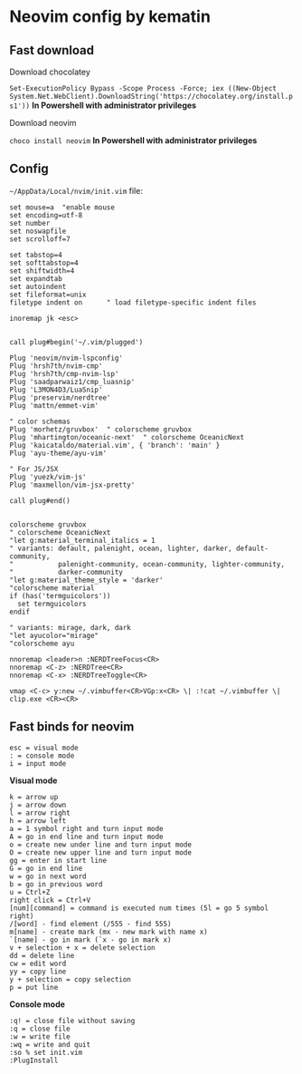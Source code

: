 # Neovim config by kematin
## Fast download

<p>Download chocolatey</p>

`Set-ExecutionPolicy Bypass -Scope Process -Force; iex ((New-Object System.Net.WebClient).DownloadString('https://chocolatey.org/install.ps1'))`
<b>In Powershell with administrator privileges</b>
<p>Download neovim</p>

`choco install neovim` <b>In Powershell with administrator privileges</b> 

## Config
`~/AppData/Local/nvim/init.vim` file:

```
set mouse=a  "enable mouse
set encoding=utf-8
set number
set noswapfile
set scrolloff=7

set tabstop=4
set softtabstop=4
set shiftwidth=4
set expandtab
set autoindent
set fileformat=unix
filetype indent on      " load filetype-specific indent files

inoremap jk <esc>


call plug#begin('~/.vim/plugged')

Plug 'neovim/nvim-lspconfig'
Plug 'hrsh7th/nvim-cmp'
Plug 'hrsh7th/cmp-nvim-lsp'
Plug 'saadparwaiz1/cmp_luasnip'
Plug 'L3MON4D3/LuaSnip'
Plug 'preservim/nerdtree'
Plug 'mattn/emmet-vim'

" color schemas
Plug 'morhetz/gruvbox'  " colorscheme gruvbox
Plug 'mhartington/oceanic-next'  " colorscheme OceanicNext
Plug 'kaicataldo/material.vim', { 'branch': 'main' }
Plug 'ayu-theme/ayu-vim'

" For JS/JSX
Plug 'yuezk/vim-js'
Plug 'maxmellon/vim-jsx-pretty'

call plug#end()


colorscheme gruvbox
" colorscheme OceanicNext
"let g:material_terminal_italics = 1
" variants: default, palenight, ocean, lighter, darker, default-community,
"           palenight-community, ocean-community, lighter-community,
"           darker-community
"let g:material_theme_style = 'darker'
"colorscheme material
if (has('termguicolors'))
  set termguicolors
endif

" variants: mirage, dark, dark
"let ayucolor="mirage"
"colorscheme ayu

nnoremap <leader>n :NERDTreeFocus<CR>
nnoremap <C-z> :NERDTree<CR>
nnoremap <C-x> :NERDTreeToggle<CR>

vmap <C-c> y:new ~/.vimbuffer<CR>VGp:x<CR> \| :!cat ~/.vimbuffer \| clip.exe <CR><CR>

```

## Fast binds for neovim
```
esc = visual mode
: = console mode
i = input mode
```

<b>Visual mode</b>
```
k = arrow up
j = arrow down
l = arrow right
h = arrow left
a = 1 symbol right and turn input mode
A = go in end line and turn input mode
o = create new under line and turn input mode
O = create new upper line and turn input mode
gg = enter in start line
G = go in end line
w = go in next word
b = go in previous word
u = Ctrl+Z
right click = Ctrl+V
[num][command] = command is executed num times (5l = go 5 symbol right)
/[word] - find element (/555 - find 555)
m[name] - create mark (mx - new mark with name x)
`[name] - go in mark (`x - go in mark x)
v + selection + x = delete selection
dd = delete line
cw = edit word
yy = copy line
y + selection = copy selection
p = put line
```
<b>Console mode</b>
```
:q! = close file without saving
:q = close file
:w = write file
:wq = write and quit
:so % set init.vim
:PlugInstall
```
